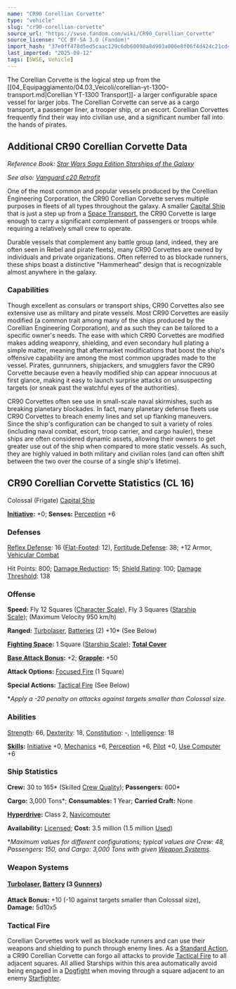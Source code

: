 ```yaml
---
name: "CR90 Corellian Corvette"
type: "vehicle"
slug: "cr90-corellian-corvette"
source_url: "https://swse.fandom.com/wiki/CR90_Corellian_Corvette"
source_license: "CC BY-SA 3.0 (Fandom)"
import_hash: "37e0ff478d5ed5caac129c6db60098a8d903a006e8f06f4d424c21cd424d87bc"
last_imported: "2025-09-12"
tags: [SWSE, Vehicle]
---
```

The Corellian Corvette is the logical step up from the [[04_Equipaggiamento/04.03_Veicoli/corellian-yt-1300-transport.md|Corellian YT-1300 Transport]]- a larger configurable space vessel for larger jobs. The Corellian Corvette can serve as a cargo transport, a passenger liner, a trooper ship, or an escort. Corellian Corvettes frequently find their way into civilian use, and a significant number fall into the hands of pirates.

## Additional CR90 Corellian Corvette Data
*Reference Book: [Star Wars Saga Edition Starships of the Galaxy](https://swse.fandom.com/wiki/Star_Wars_Saga_Edition_Starships_of_the_Galaxy)*

*See also: [Vanguard c20 Retrofit](https://swse.fandom.com/wiki/Vanguard_c20_Retrofit)*

One of the most common and popular vessels produced by the Corellian Engineering Corporation, the CR90 Corellian Corvette serves multiple purposes in fleets of all types throughout the galaxy. A smaller [Capital Ship](https://swse.fandom.com/wiki/Capital_Ship) that is just a step up from a [Space Transport](https://swse.fandom.com/wiki/Space_Transport), the CR90 Corvette is large enough to carry a significant complement of passengers or troops while requiring a relatively small crew to operate.

Durable vessels that complement any battle group (and, indeed, they are often seen in Rebel and pirate fleets), many CR90 Corvettes are owned by individuals and private organizations. Often referred to as blockade runners, these ships boast a distinctive "Hammerhead" design that is recognizable almost anywhere in the galaxy.

### Capabilities
Though excellent as consulars or transport ships, CR90 Corvettes also see extensive use as military and pirate vessels. Most CR90 Corvettes are easily modified (a common trait among many of the ships produced by the Corellian Engineering Corporation), and as such they can be tailored to a specific owner's needs. The ease with which CR90 Corvettes are modified makes adding weaponry, shielding, and even secondary hull plating a simple matter, meaning that aftermarket modifications that boost the ship's offensive capability are among the most common upgrades made to the vessel. Pirates, gunrunners, shipjackers, and smugglers favor the CR90 Corvette because even a heavily modified ship can appear innocuous at first glance, making it easy to launch surprise attacks on unsuspecting targets (or sneak past the watchful eyes of the authorities).

CR90 Corvettes often see use in small-scale naval skirmishes, such as breaking planetary blockades. In fact, many planetary defense fleets use CR90 Corvettes to breach enemy lines and set up flanking maneuvers. Since the ship's configuration can be changed to suit a variety of roles (including naval combat, escort, troop carrier, and cargo hauler), these ships are often considered dynamic assets, allowing their owners to get greater use out of the ship when compared to more static vessels. As such, they are highly valued in both military and civilian roles (and can often shift between the two over the course of a single ship's lifetime).

## CR90 Corellian Corvette Statistics (CL 16)
Colossal (Frigate) [Capital Ship](https://swse.fandom.com/wiki/Capital_Ship)

**[Initiative](https://swse.fandom.com/wiki/Initiative):** +0; **Senses:** [Perception](https://swse.fandom.com/wiki/Perception) +6
### Defenses
[Reflex Defense](https://swse.fandom.com/wiki/Reflex_Defense_(Vehicles)): 16 ([Flat-Footed](https://swse.fandom.com/wiki/Flat-Footed): 12), [Fortitude Defense](https://swse.fandom.com/wiki/Fortitude_Defense_(Vehicles)): 38; +12 Armor, [Vehicular Combat](https://swse.fandom.com/wiki/Vehicular_Combat)

Hit Points: 800; [Damage Reduction](https://swse.fandom.com/wiki/Damage_Reduction): 15; [Shield Rating](https://swse.fandom.com/wiki/Shield_Rating): 100; [Damage Threshold](https://swse.fandom.com/wiki/Damage_Threshold_(Vehicles)): 138
### Offense
**Speed:** Fly 12 Squares ([Character Scale](https://swse.fandom.com/wiki/Character_Scale)), Fly 3 Squares ([Starship Scale](https://swse.fandom.com/wiki/Starship_Scale)); (Maximum Velocity 950 km/h)

**Ranged:** [Turbolaser](https://swse.fandom.com/wiki/Turbolaser), [Batteries](https://swse.fandom.com/wiki/Batteries) (2) +10* (See Below)

**[Fighting Space](https://swse.fandom.com/wiki/Fighting_Space):** 1 Square ([Starship Scale](https://swse.fandom.com/wiki/Starship_Scale)); **[Total Cover](https://swse.fandom.com/wiki/Total_Cover)**

**[Base Attack Bonus](https://swse.fandom.com/wiki/Base_Attack_Bonus):** +2; **[Grapple](https://swse.fandom.com/wiki/Grapple):** +50

**Attack Options:** [Focused Fire](https://swse.fandom.com/wiki/Focused_Fire) (1 Square)

**Special Actions:** [Tactical Fire](https://swse.fandom.com/wiki/Tactical_Fire) (See Below)

**Apply a -20 penalty on attacks against targets smaller than Colossal size.*
### Abilities
[Strength](https://swse.fandom.com/wiki/Strength): 66, [Dexterity](https://swse.fandom.com/wiki/Dexterity): 18, [Constitution](https://swse.fandom.com/wiki/Constitution): -, [Intelligence](https://swse.fandom.com/wiki/Intelligence): 18

**[Skills](https://swse.fandom.com/wiki/Skills):** [Initiative](https://swse.fandom.com/wiki/Initiative) +0, [Mechanics](https://swse.fandom.com/wiki/Mechanics) +6, [Perception](https://swse.fandom.com/wiki/Perception) +6, [Pilot](https://swse.fandom.com/wiki/Pilot) +0, [Use Computer](https://swse.fandom.com/wiki/Use_Computer) +6
### Ship Statistics
**Crew:** 30 to 165* (Skilled [Crew Quality](https://swse.fandom.com/wiki/Crew_Quality)); **Passengers:** 600*

**Cargo:** 3,000 Tons*; **Consumables:** 1 Year; **Carried Craft:** None

**[Hyperdrive](https://swse.fandom.com/wiki/Hyperdrive):** Class 2, [Navicomputer](https://swse.fandom.com/wiki/Navicomputer)

**Availability:** [Licensed](https://swse.fandom.com/wiki/Licensed); **Cost:** 3.5 million (1.5 million [Used](https://swse.fandom.com/wiki/Used))

**Maximum values for different configurations; typical values are Crew: 48, Passengers: 150, and Cargo: 3,000 Tons with given [Weapon Systems](https://swse.fandom.com/wiki/Weapon_Systems).*
### Weapon Systems
#### **[Turbolaser](https://swse.fandom.com/wiki/Turbolaser), [Battery](https://swse.fandom.com/wiki/Battery) (3 [Gunners](https://swse.fandom.com/wiki/Gunners))**
**Attack Bonus:** +10 (-10 against targets smaller than Colossal size), **Damage:** 5d10x5
### Tactical Fire
Corellian Corvettes work well as blockade runners and can use their weapons and shielding to punch through enemy lines. As a [Standard Action](https://swse.fandom.com/wiki/Standard_Action), a CR90 Corellian Corvette can forgo all attacks to provide [Tactical Fire](https://swse.fandom.com/wiki/Tactical_Fire) to all adjacent squares. All allied Starships within this area automatically avoid being engaged in a [Dogfight](https://swse.fandom.com/wiki/Dogfight) when moving through a square adjacent to an enemy [Starfighter](https://swse.fandom.com/wiki/Starfighter).